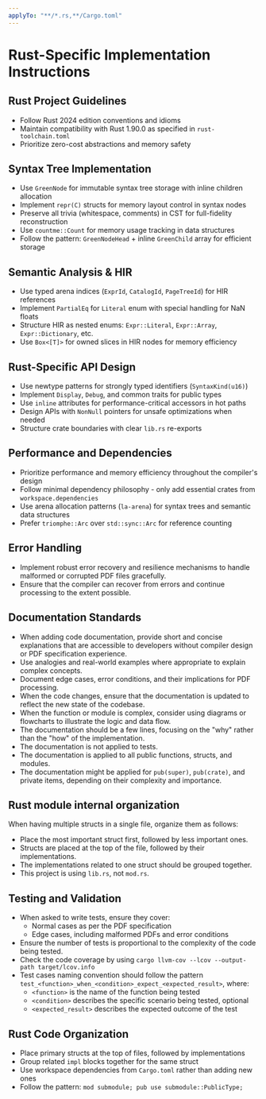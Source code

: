 ```yaml
---
applyTo: "**/*.rs,**/Cargo.toml"
---
```


# Rust-Specific Implementation Instructions

## Rust Project Guidelines

- Follow Rust 2024 edition conventions and idioms
- Maintain compatibility with Rust 1.90.0 as specified in `rust-toolchain.toml`
- Prioritize zero-cost abstractions and memory safety

## Syntax Tree Implementation

- Use `GreenNode` for immutable syntax tree storage with inline children allocation
- Implement `repr(C)` structs for memory layout control in syntax nodes
- Preserve all trivia (whitespace, comments) in CST for full-fidelity reconstruction
- Use `countme::Count` for memory usage tracking in data structures
- Follow the pattern: `GreenNodeHead` + inline `GreenChild` array for efficient storage

## Semantic Analysis & HIR

- Use typed arena indices (`ExprId`, `CatalogId`, `PageTreeId`) for HIR references
- Implement `PartialEq` for `Literal` enum with special handling for NaN floats
- Structure HIR as nested enums: `Expr::Literal`, `Expr::Array`, `Expr::Dictionary`, etc.
- Use `Box<[T]>` for owned slices in HIR nodes for memory efficiency

## Rust-Specific API Design

- Use newtype patterns for strongly typed identifiers (`SyntaxKind(u16)`)
- Implement `Display`, `Debug`, and common traits for public types
- Use `inline` attributes for performance-critical accessors in hot paths
- Design APIs with `NonNull` pointers for unsafe optimizations when needed
- Structure crate boundaries with clear `lib.rs` re-exports

## Performance and Dependencies

- Prioritize performance and memory efficiency throughout the compiler's design
- Follow minimal dependency philosophy - only add essential crates from `workspace.dependencies`
- Use arena allocation patterns (`la-arena`) for syntax trees and semantic data structures
- Prefer `triomphe::Arc` over `std::sync::Arc` for reference counting

## Error Handling

- Implement robust error recovery and resilience mechanisms to handle malformed or corrupted PDF files gracefully.
- Ensure that the compiler can recover from errors and continue processing to the extent possible.

## Documentation Standards

- When adding code documentation, provide short and concise explanations that are accessible to developers without compiler design or PDF specification experience.
- Use analogies and real-world examples where appropriate to explain complex concepts.
- Document edge cases, error conditions, and their implications for PDF processing.
- When the code changes, ensure that the documentation is updated to reflect the new state of the codebase.
- When the function or module is complex, consider using diagrams or flowcharts to illustrate the logic and data flow.
- The documentation should be a few lines, focusing on the "why" rather than the "how" of the implementation.
- The documentation is not applied to tests.
- The documentation is applied to all public functions, structs, and modules.
- The documentation might be applied for `pub(super)`, `pub(crate)`, and private items, depending on their complexity and importance.

## Rust module internal organization

When having multiple structs in a single file, organize them as follows:
- Place the most important struct first, followed by less important ones.
- Structs are placed at the top of the file, followed by their implementations.
- The implementations related to one struct should be grouped together.
- This project is using `lib.rs`, not `mod.rs`.

## Testing and Validation

- When asked to write tests, ensure they cover:
  - Normal cases as per the PDF specification
  - Edge cases, including malformed PDFs and error conditions
- Ensure the number of tests is proportional to the complexity of the code being tested.
- Check the code coverage by using `cargo llvm-cov --lcov --output-path target/lcov.info`
- Test cases naming convention should follow the pattern `test_<function>_when_<condition>_expect_<expected_result>`, where:
  - `<function>` is the name of the function being tested
  - `<condition>` describes the specific scenario being tested, optional
  - `<expected_result>` describes the expected outcome of the test

## Rust Code Organization

- Place primary structs at the top of files, followed by implementations
- Group related `impl` blocks together for the same struct
- Use workspace dependencies from `Cargo.toml` rather than adding new ones
- Follow the pattern: `mod submodule; pub use submodule::PublicType;`
